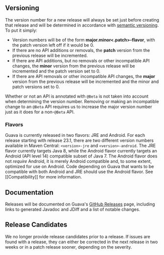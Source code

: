 ## Versioning

The version number for a new release will always be set just before creating that release and will be determined in accordance with [semantic versioning](http://semver.org). To put it simply:

- Version numbers will be of the form **major.minor<.patch>-flavor**, with the patch version left off if it would be 0.
- If there are no API additions or removals, the **patch** version from the previous release will be incremented.
- If there are API additions, but no removals or other incompatible API changes, the **minor** version from the previous release will be incremented and the patch version set to 0.
- If there are API removals or other incompatible API changes, the **major** version from the previous release will be incremented and the minor and patch versions set to 0.

Whether or not an API is annotated with `@Beta` is not taken into account when determining the version number. Removing or making an incompatible change to an `@Beta` API requires us to increase the major version number just as it does for a non-`@Beta` API.

### Flavors

Guava is currently released in two flavors: JRE and Android. For each release starting with release 23.1, there are two different version numbers available in Maven Central: `<version>-jre` and `<version>-android`. The JRE flavor currently targets Java 8, while the Android flavor currently targets an Android (API level 14) compatible subset of Java 7. The Android flavor does not _require_ Android, it is merely Android compatible and, to some extent, optimized for use on Android. Code depending on Guava that wants to be compatible with both Android and JRE should use the Android flavor. See [[Compatibility]] for more information.

## Documentation

Releases will be documented on Guava's [GitHub Releases](https://github.com/google/guava/releases) page, including links to generated Javadoc and JDiff and a list of notable changes.

## Release Candidates

We no longer provide release candidates prior to a release. If issues are found with a release, they can either be corrected in the next release in two weeks or in a patch release sooner, depending on the severity.
